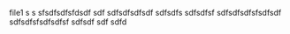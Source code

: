 file1 
s s
sfsdfsdfsfdsdf
sdf
sdfsdfsdfsdf
sdfsdfs
sdfsdfsf
sdfsdfsdfsfsdfsdf
sdfsdfsfsdfsdfsf
sdfsdf
sdf
sdfd
